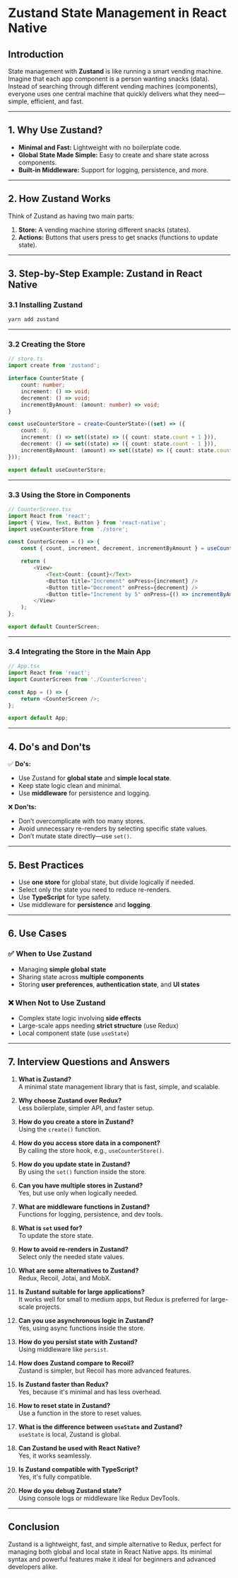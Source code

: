 # Zustand State Management in React Native

## Introduction
State management with **Zustand** is like running a smart vending machine. Imagine that each app component is a person wanting snacks (data). Instead of searching through different vending machines (components), everyone uses one central machine that quickly delivers what they need—simple, efficient, and fast.

---

## 1. Why Use Zustand?
- **Minimal and Fast:** Lightweight with no boilerplate code.
- **Global State Made Simple:** Easy to create and share state across components.
- **Built-in Middleware:** Support for logging, persistence, and more.

---

## 2. How Zustand Works
Think of Zustand as having two main parts:
1. **Store:** A vending machine storing different snacks (states).
2. **Actions:** Buttons that users press to get snacks (functions to update state).

---

## 3. Step-by-Step Example: Zustand in React Native

### 3.1 Installing Zustand
```bash
yarn add zustand
```

---

### 3.2 Creating the Store
```typescript
// store.ts
import create from 'zustand';

interface CounterState {
    count: number;
    increment: () => void;
    decrement: () => void;
    incrementByAmount: (amount: number) => void;
}

const useCounterStore = create<CounterState>((set) => ({
    count: 0,
    increment: () => set((state) => ({ count: state.count + 1 })),
    decrement: () => set((state) => ({ count: state.count - 1 })),
    incrementByAmount: (amount) => set((state) => ({ count: state.count + amount })),
}));

export default useCounterStore;
```

---

### 3.3 Using the Store in Components
```typescript
// CounterScreen.tsx
import React from 'react';
import { View, Text, Button } from 'react-native';
import useCounterStore from './store';

const CounterScreen = () => {
    const { count, increment, decrement, incrementByAmount } = useCounterStore();

    return (
        <View>
            <Text>Count: {count}</Text>
            <Button title="Increment" onPress={increment} />
            <Button title="Decrement" onPress={decrement} />
            <Button title="Increment by 5" onPress={() => incrementByAmount(5)} />
        </View>
    );
};

export default CounterScreen;
```

---

### 3.4 Integrating the Store in the Main App
```typescript
// App.tsx
import React from 'react';
import CounterScreen from './CounterScreen';

const App = () => {
    return <CounterScreen />;
};

export default App;
```

---

## 4. Do's and Don'ts

✅ **Do's:**
- Use Zustand for **global state** and **simple local state**.
- Keep state logic clean and minimal.
- Use **middleware** for persistence and logging.

❌ **Don'ts:**
- Don’t overcomplicate with too many stores.
- Avoid unnecessary re-renders by selecting specific state values.
- Don’t mutate state directly—use `set()`.

---

## 5. Best Practices
- Use **one store** for global state, but divide logically if needed.
- Select only the state you need to reduce re-renders.
- Use **TypeScript** for type safety.
- Use middleware for **persistence** and **logging**.

---

## 6. Use Cases

### ✅ When to Use Zustand
- Managing **simple global state**
- Sharing state across **multiple components**
- Storing **user preferences**, **authentication state**, and **UI states**

### ❌ When Not to Use Zustand
- Complex state logic involving **side effects**
- Large-scale apps needing **strict structure** (use Redux)
- Local component state (use `useState`)

---

## 7. Interview Questions and Answers

1. **What is Zustand?**  
A minimal state management library that is fast, simple, and scalable.

2. **Why choose Zustand over Redux?**  
Less boilerplate, simpler API, and faster setup.

3. **How do you create a store in Zustand?**  
Using the `create()` function.

4. **How do you access store data in a component?**  
By calling the store hook, e.g., `useCounterStore()`.

5. **How do you update state in Zustand?**  
By using the `set()` function inside the store.

6. **Can you have multiple stores in Zustand?**  
Yes, but use only when logically needed.

7. **What are middleware functions in Zustand?**  
Functions for logging, persistence, and dev tools.

8. **What is `set` used for?**  
To update the store state.

9. **How to avoid re-renders in Zustand?**  
Select only the needed state values.

10. **What are some alternatives to Zustand?**  
Redux, Recoil, Jotai, and MobX.

11. **Is Zustand suitable for large applications?**  
It works well for small to medium apps, but Redux is preferred for large-scale projects.

12. **Can you use asynchronous logic in Zustand?**  
Yes, using async functions inside the store.

13. **How do you persist state with Zustand?**  
Using middleware like `persist`.

14. **How does Zustand compare to Recoil?**  
Zustand is simpler, but Recoil has more advanced features.

15. **Is Zustand faster than Redux?**  
Yes, because it's minimal and has less overhead.

16. **How to reset state in Zustand?**  
Use a function in the store to reset values.

17. **What is the difference between `useState` and Zustand?**  
`useState` is local, Zustand is global.

18. **Can Zustand be used with React Native?**  
Yes, it works seamlessly.

19. **Is Zustand compatible with TypeScript?**  
Yes, it's fully compatible.

20. **How do you debug Zustand state?**  
Using console logs or middleware like Redux DevTools.

---

## Conclusion
Zustand is a lightweight, fast, and simple alternative to Redux, perfect for managing both global and local state in React Native apps. Its minimal syntax and powerful features make it ideal for beginners and advanced developers alike.
